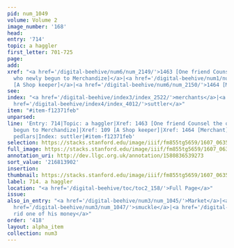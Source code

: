 ```yaml
---
pid: num_1049
volume: Volume 2
image_number: '168'
head:
entry: '714'
topic: a haggler
first_letter: 701-725
page:
add:
xref: "<a href='/digital-beehive/num6/num_2149/'>1463 [One friend Counsel the other
  who newly begun to Merchandize]</a>|<a href='/digital-beehive/num1/num_0113/'>109
  [A Shop keeper]</a>|<a href='/digital-beehive/num6/num_2150/'>1464 [Merchant]</a>"
see:
index: "<a href='/digital-beehive/index3/index_2522/'>merchants</a>|<a href='/digital-beehive/index4/index_2939/'>pedlars</a>|<a
  href='/digital-beehive/index4/index_4012/'>suttler</a>"
item: "#item-f12371feb"
unparsed:
line: 'Entry: 714|Topic: a haggler|Xref: 1463 [One friend Counsel the other who newly
  begun to Merchandize]|Xref: 109 [A Shop keeper]|Xref: 1464 [Merchant]|Index: merchants|Index:
  pedlars|Index: suttler|#item-f12371feb'
selection: https://stacks.stanford.edu/image/iiif/fm855tg5659/1607_0635/885,3902,2858,230/full/0/default.jpg
full_image: https://stacks.stanford.edu/image/iiif/fm855tg5659/1607_0635/full/full/0/default.jpg
annotation_uri: http://dev.llgc.org.uk/annotation/1580836539273
sort_value: '216813902'
insertion:
thumbnail: https://stacks.stanford.edu/image/iiif/fm855tg5659/1607_0635/885,3902,600,180/250,/0/default.jpg
label: 714. a haggler
location: "<a href='/digital-beehive/toc/toc2_158/'>Full Page</a>"
issue:
also_in_entry: "<a href='/digital-beehive/num3/num_1045/'>Market</a>|<a href='/digital-beehive/num3/num_1046/'>Wares</a>|<a
  href='/digital-beehive/num3/num_1047/'>smuckle</a>|<a href='/digital-beehive/num3/num_1048/'>to
  rid one of his money</a>"
order: '418'
layout: alpha_item
collection: num3
---
```

